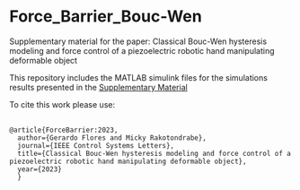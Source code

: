 # Force_Barrier_Bouc-Wen
Supplementary material for the paper: Classical Bouc-Wen hysteresis modeling and force control of a piezoelectric robotic hand manipulating deformable object

This repository includes the MATLAB simulink files for the simulations results presented in the
<a href="https://github.com/gfloresc/Force_Barrier_Bouc-Wen/blob/6a07cf10a07eb3ac10f55bf4d4c137e2ae018a5e/CBW_Force.pdf">Supplementary Material</a>

To cite this work please use:

<pre>
  <code>
@article{ForceBarrier:2023,
  author={Gerardo Flores and Micky Rakotondrabe},
  journal={IEEE Control Systems Letters},
  title={Classical Bouc-Wen hysteresis modeling and force control of a piezoelectric robotic hand manipulating deformable object}, 
  year={2023}
  }
  </code>
</pre>
